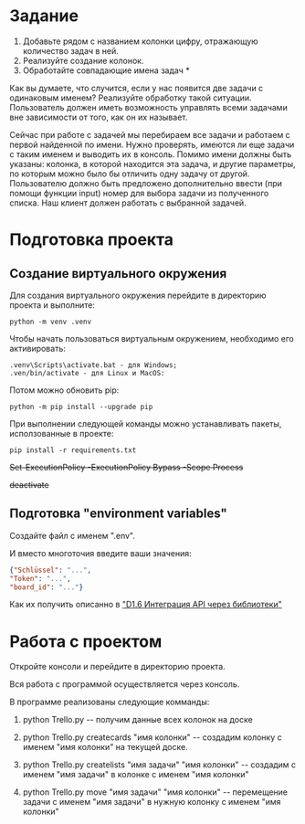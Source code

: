 
# Задание
1. Добавьте рядом с названием колонки цифру, отражающую количество задач в ней.
1. Реализуйте создание колонок.
1. Обработайте совпадающие имена задач *

Как вы думаете, что случится, если у нас появится две задачи с одинаковым именем? Реализуйте обработку такой ситуации. Пользователь должен иметь возможность управлять всеми задачами вне зависимости от того, как он их называет.

Сейчас при работе с задачей мы перебираем все задачи и работаем с первой найденной по имени. Нужно проверять, имеются ли еще задачи с таким именем и выводить их в консоль. Помимо имени должны быть указаны: колонка, в которой находится эта задача, и другие параметры, по которым можно было бы отличить одну задачу от другой. Пользователю должно быть предложено дополнительно ввести (при помощи функции input) номер для выбора задачи из полученного списка. Наш клиент должен работать с выбранной задачей.

# Подготовка проекта

## Создание виртуального окружения
Для создания виртуального окружения перейдите в директорию проекта и выполните:

```
python -m venv .venv
```
Чтобы начать пользоваться виртуальным окружением, необходимо его активировать:
```
.venv\Scripts\activate.bat - для Windows;
.ven/bin/activate - для Linux и MacOS:
```
Потом можно обновить pip:
```
python -m pip install --upgrade pip
```
При выполнении следующей команды можно устанавливать пакеты, исползованные в проекте:
```
pip install -r requirements.txt
```

~~Set-ExecutionPolicy -ExecutionPolicy Bypass -Scope Process~~

~~deactivate~~

## Подготовка "environment variables"

Создайте файл с именем ".env".

И вместо многоточия введите ваши значения:

``` json
{"Schlüssel": "...",
"Token": "...",
"board_id": "..."}
```
Как их получить описанно в ["D1.6 Интеграция API через библиотеки"](https://lms.skillfactory.ru/courses/course-v1:Skillfactory+PWS-15-18+21FEB2020/courseware/26595371e1db48c58a2259abb8a3b1c3/5f069b5f9ddb4b7b95b00c4131a28d69/1?activate_block_id=block-v1%3ASkillfactory%2BPWS-15-18%2B21FEB2020%2Btype%40vertical%2Bblock%406307fdfefccc473cb8f58c77fc2097ea)

# Работа с проектом

Откройте консоли и перейдите в директорию проекта.

Вся работа с программой осуществляется через консоль.

В программе реализованы следующие комманды:

1. python Trello.py -- получим данные всех колонок на доске

1. python Trello.py createcards "имя колонки" -- создадим колонку с именем "имя колонки" на текущей доске.

1. python Trello.py createlists "имя задачи" "имя колонки" -- создадим с именем "имя задачи" в колонке с именем "имя колонки"

1. python Trello.py move "имя задачи" "имя колонки" -- перемещение задачи с именем "имя задачи" в нужную колонку с именем "имя колонки"
